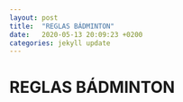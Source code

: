 ```yaml
---
layout: post
title:  "REGLAS BÁDMINTON"
date:   2020-05-13 20:09:23 +0200
categories: jekyll update
---
```


# REGLAS BÁDMINTON
